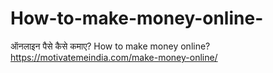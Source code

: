 # How-to-make-money-online-
ऑनलाइन पैसे कैसे कमाए? How to make money online? https://motivatemeindia.com/make-money-online/
